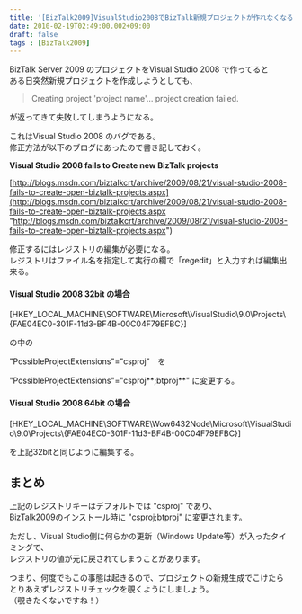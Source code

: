 ```yaml
---
title: '[BizTalk2009]VisualStudio2008でBizTalk新規プロジェクトが作れなくなる。'
date: 2010-02-19T02:49:00.002+09:00
draft: false
tags : [BizTalk2009]
---
```


BizTalk Server 2009 のプロジェクトをVisual Studio 2008 で作ってると  
ある日突然新規プロジェクトを作成しようとしても、  

> Creating project 'project name'… project creation failed.

が返ってきて失敗してしまうようになる。  
  
  
これはVisual Studio 2008 のバグである。  
修正方法が以下のブログにあったので書き記しておく。  
  
  

**Visual Studio 2008 fails to Create new BizTalk projects**

[http://blogs.msdn.com/biztalkcrt/archive/2009/08/21/visual-studio-2008-fails-to-create-open-biztalk-projects.aspx](http://blogs.msdn.com/biztalkcrt/archive/2009/08/21/visual-studio-2008-fails-to-create-open-biztalk-projects.aspx "http://blogs.msdn.com/biztalkcrt/archive/2009/08/21/visual-studio-2008-fails-to-create-open-biztalk-projects.aspx")  
  
  
修正するにはレジストリの編集が必要になる。  
レジストリはファイル名を指定して実行の欄で「regedit」と入力すれば編集出来る。  
  
  

#### Visual Studio 2008 32bit の場合

\[HKEY\_LOCAL\_MACHINE\\SOFTWARE\\Microsoft\\VisualStudio\\9.0\\Projects\\{FAE04EC0-301F-11d3-BF4B-00C04F79EFBC}\]  
  
の中の  
  
"PossibleProjectExtensions"="csproj"　を  
  
"PossibleProjectExtensions"="csproj**;btproj**" に変更する。  
  
  

#### Visual Studio 2008 64bit の場合

\[HKEY\_LOCAL\_MACHINE\\SOFTWARE\\Wow6432Node\\Microsoft\\VisualStudio\\9.0\\Projects\\{FAE04EC0-301F-11d3-BF4B-00C04F79EFBC}\]  
  
を上記32bitと同じように編集する。  
  
  

まとめ
---

上記のレジストリキーはデフォルトでは "csproj" であり、  
BizTalk2009のインストール時に "csproj;btproj" に変更されます。  
  
ただし、Visual Studio側に何らかの更新（Windows Update等）が入ったタイミングで、  
レジストリの値が元に戻されてしまうことがあります。  
  
つまり、何度でもこの事態は起きるので、プロジェクトの新規生成でこけたら  
とりあえずレジストリチェックを覗くようにしましょう。  
（覗きたくないですね！）